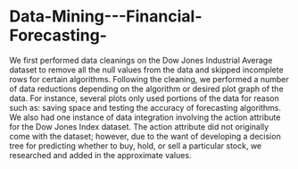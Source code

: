 # Data-Mining---Financial-Forecasting-
We first performed data cleanings on the Dow Jones Industrial Average dataset to remove all the null values from the data and skipped incomplete rows for certain algorithms. Following the cleaning, we performed a number of data reductions depending on the algorithm or desired plot graph of the data. For instance, several plots only used portions of the data for reason such as: saving space and testing the accuracy of forecasting algorithms. We also had one instance of data integration involving the action attribute for the Dow Jones Index dataset. The action attribute did not originally come with the dataset; however, due to the want of developing a decision tree for predicting whether to buy, hold, or sell a particular stock, we researched and added in the approximate values. 
